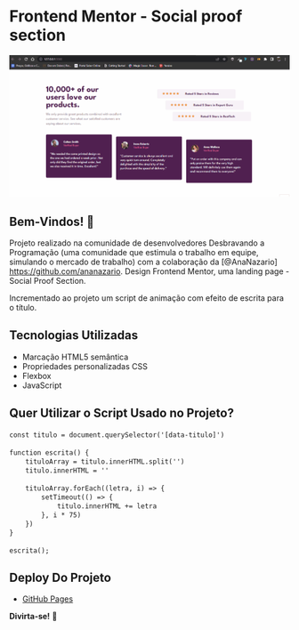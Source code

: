 # Frontend Mentor - Social proof section

[<img src="./\src\imagens/tela-readme.gif" target="_blank">](https://vandesonsantos.github.io/social-proof-section-master/) 

## Bem-Vindos! 👋

Projeto realizado na comunidade de desenvolvedores Desbravando a Programação (uma comunidade que estimula o trabalho em equipe, simulando o mercado de trabalho) com a colaboração da [@AnaNazario] <https://github.com/ananazario>.  Design Frontend Mentor, uma landing page - Social Proof Section. 

Incrementado ao projeto um script de animação com efeito de escrita para o título.


## Tecnologias Utilizadas
- Marcação HTML5 semântica
- Propriedades personalizadas CSS
- Flexbox
- JavaScript


## Quer Utilizar o Script Usado no Projeto?
```
const titulo = document.querySelector('[data-titulo]')

function escrita() {
    tituloArray = titulo.innerHTML.split('')
    titulo.innerHTML = ''

    tituloArray.forEach((letra, i) => {
        setTimeout(() => {
            titulo.innerHTML += letra
        }, i * 75)
    })
}

escrita();
```

## Deploy Do Projeto
- [GitHub Pages](https://vandesonsantos.github.io/social-proof-section-master/)  


**Divirta-se!** 🚀
